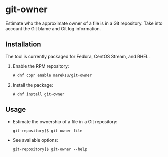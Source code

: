 # git-owner

Estimate who the approximate owner of a file is in a Git repository. Take into account the Git blame and Git log information.

## Installation

The tool is currently packaged for Fedora, CentOS Stream, and RHEL.

1. Enable the RPM repository:

    ```
    # dnf copr enable mareksu/git-owner 
    ```

2. Install the package:

    ```
    # dnf install git-owner 
    ```

## Usage

* Estimate the ownership of a file in a Git repository:

    ```
    git-repository]$ git owner file
    ```

* See available options:

    ```
    git-repository]$ git-owner --help
    ```
